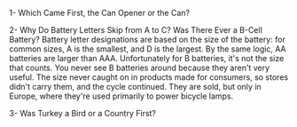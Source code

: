 1- Which Came First, the Can Opener or the Can?

2- Why Do Battery Letters Skip from A to C? Was There Ever a B-Cell Battery?
Battery letter designations are based on the size of the battery: for common sizes, A is the smallest, and D is the largest. By the same logic, AA batteries are larger than AAA. Unfortunately for B batteries, it's not the size that counts. You never see B batteries around because they aren't very useful. The size never caught on in products made for consumers, so stores didn't carry them, and the cycle continued. They are sold, but only in Europe, where they're used primarily to power bicycle lamps.

3- Was Turkey a Bird or a Country First?
